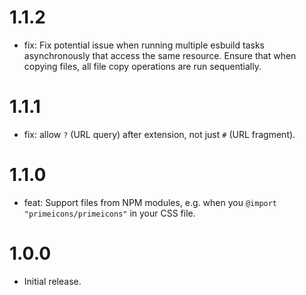 # 1.1.2

* fix: Fix potential issue when running multiple esbuild tasks asynchronously
  that access the same resource. Ensure that when copying files, all file copy
  operations are run sequentially.

# 1.1.1

* fix: allow `?` (URL query) after extension, not just `#` (URL fragment).

# 1.1.0

* feat: Support files from NPM modules, e.g. when you `@import "primeicons/primeicons"`
  in your CSS file. 

# 1.0.0

* Initial release.